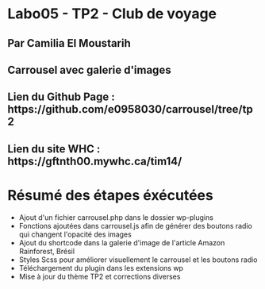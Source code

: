 # Labo05 - TP2 - Club de voyage
## Par Camilia El Moustarih
## Carrousel avec galerie d'images

<h2>Lien du Github Page : https://github.com/e0958030/carrousel/tree/tp2</h2>

<h2>Lien du site WHC :  https://gftnth00.mywhc.ca/tim14/</h2>

# Résumé des étapes éxécutées
- Ajout d'un fichier carrousel.php dans le dossier wp-plugins
- Fonctions ajoutées dans carrousel.js afin de générer des boutons radio qui changent l'opacité des images 
- Ajout du shortcode dans la galerie d'image de l'article Amazon Rainforest, Brésil
- Styles Scss pour améliorer visuellement le carrousel et les boutons radio
- Téléchargement du plugin dans les extensions wp
- Mise à jour du thème TP2 et corrections diverses



